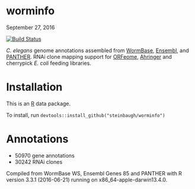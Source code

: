 worminfo
================
September 27, 2016

[![Build Status](https://travis-ci.org/steinbaugh/worminfo.svg?branch=master)](https://travis-ci.org/steinbaugh/worminfo)

*C. elegans* genome annotations assembled from [WormBase](http://www.wormbase.org), [Ensembl](http://www.ensembl.org/Caenorhabditis_elegans), and [PANTHER](http://pantherdb.org). RNAi clone mapping support for [ORFeome](http://worfdb.dfci.harvard.edu), [Ahringer](http://www.us.lifesciences.sourcebioscience.com/clone-products/non-mammalian/c-elegans/c-elegans-rnai-library/) and cherrypick *E. coli* feeding libraries.

Installation
============

This is an [R](https://www.r-project.org) data package.

To install, run `devtools::install_github("steinbaugh/worminfo")`

Annotations
===========

-   50970 gene annotations
-   30242 RNAi clones

Compiled from WormBase WS, Ensembl Genes 85 and PANTHER with R version 3.3.1 (2016-06-21) running on x86\_64-apple-darwin13.4.0.
